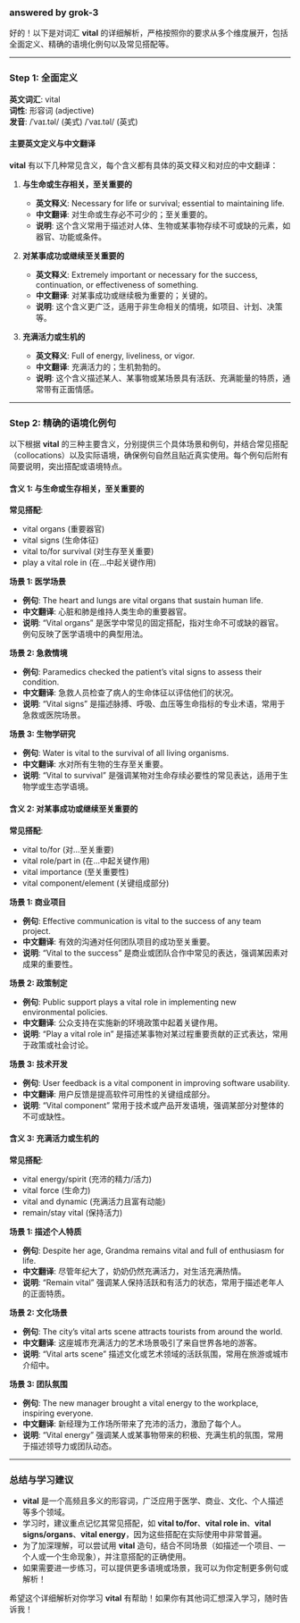 ### answered by grok-3
好的！以下是对词汇 **vital** 的详细解析，严格按照你的要求从多个维度展开，包括全面定义、精确的语境化例句以及常见搭配等。

---

### Step 1: 全面定义

**英文词汇**: vital  
**词性**: 形容词 (adjective)  
**发音**: /ˈvaɪ.təl/ (美式) /ˈvaɪ.təl/ (英式)

#### 主要英文定义与中文翻译
**vital** 有以下几种常见含义，每个含义都有具体的英文释义和对应的中文翻译：

1. **与生命或生存相关，至关重要的**  
   - **英文释义**: Necessary for life or survival; essential to maintaining life.  
   - **中文翻译**: 对生命或生存必不可少的；至关重要的。  
   - **说明**: 这个含义常用于描述对人体、生物或某事物存续不可或缺的元素，如器官、功能或条件。

2. **对某事成功或继续至关重要的**  
   - **英文释义**: Extremely important or necessary for the success, continuation, or effectiveness of something.  
   - **中文翻译**: 对某事成功或继续极为重要的；关键的。  
   - **说明**: 这个含义更广泛，适用于非生命相关的情境，如项目、计划、决策等。

3. **充满活力或生机的**  
   - **英文释义**: Full of energy, liveliness, or vigor.  
   - **中文翻译**: 充满活力的；生机勃勃的。  
   - **说明**: 这个含义描述某人、某事物或某场景具有活跃、充满能量的特质，通常带有正面情感。

---

### Step 2: 精确的语境化例句

以下根据 **vital** 的三种主要含义，分别提供三个具体场景和例句，并结合常见搭配（collocations）以及实际语境，确保例句自然且贴近真实使用。每个例句后附有简要说明，突出搭配或语境特点。

#### 含义 1: 与生命或生存相关，至关重要的
**常见搭配**:  
- vital organs (重要器官)  
- vital signs (生命体征)  
- vital to/for survival (对生存至关重要)  
- play a vital role in (在…中起关键作用)  

**场景 1: 医学场景**  
- **例句**: The heart and lungs are vital organs that sustain human life.  
- **中文翻译**: 心脏和肺是维持人类生命的重要器官。  
- **说明**: “Vital organs” 是医学中常见的固定搭配，指对生命不可或缺的器官。例句反映了医学语境中的典型用法。

**场景 2: 急救情境**  
- **例句**: Paramedics checked the patient’s vital signs to assess their condition.  
- **中文翻译**: 急救人员检查了病人的生命体征以评估他们的状况。  
- **说明**: “Vital signs” 是描述脉搏、呼吸、血压等生命指标的专业术语，常用于急救或医院场景。

**场景 3: 生物学研究**  
- **例句**: Water is vital to the survival of all living organisms.  
- **中文翻译**: 水对所有生物的生存至关重要。  
- **说明**: “Vital to survival” 是强调某物对生命存续必要性的常见表达，适用于生物学或生态学语境。

#### 含义 2: 对某事成功或继续至关重要的
**常见搭配**:  
- vital to/for (对…至关重要)  
- vital role/part in (在…中起关键作用)  
- vital importance (至关重要性)  
- vital component/element (关键组成部分)  

**场景 1: 商业项目**  
- **例句**: Effective communication is vital to the success of any team project.  
- **中文翻译**: 有效的沟通对任何团队项目的成功至关重要。  
- **说明**: “Vital to the success” 是商业或团队合作中常见的表达，强调某因素对成果的重要性。

**场景 2: 政策制定**  
- **例句**: Public support plays a vital role in implementing new environmental policies.  
- **中文翻译**: 公众支持在实施新的环境政策中起着关键作用。  
- **说明**: “Play a vital role in” 是描述某事物对某过程重要贡献的正式表达，常用于政策或社会讨论。

**场景 3: 技术开发**  
- **例句**: User feedback is a vital component in improving software usability.  
- **中文翻译**: 用户反馈是提高软件可用性的关键组成部分。  
- **说明**: “Vital component” 常用于技术或产品开发语境，强调某部分对整体的不可或缺性。

#### 含义 3: 充满活力或生机的
**常见搭配**:  
- vital energy/spirit (充沛的精力/活力)  
- vital force (生命力)  
- vital and dynamic (充满活力且富有动能)  
- remain/stay vital (保持活力)  

**场景 1: 描述个人特质**  
- **例句**: Despite her age, Grandma remains vital and full of enthusiasm for life.  
- **中文翻译**: 尽管年纪大了，奶奶仍然充满活力，对生活充满热情。  
- **说明**: “Remain vital” 强调某人保持活跃和有活力的状态，常用于描述老年人的正面特质。

**场景 2: 文化场景**  
- **例句**: The city’s vital arts scene attracts tourists from around the world.  
- **中文翻译**: 这座城市充满活力的艺术场景吸引了来自世界各地的游客。  
- **说明**: “Vital arts scene” 描述文化或艺术领域的活跃氛围，常用在旅游或城市介绍中。

**场景 3: 团队氛围**  
- **例句**: The new manager brought a vital energy to the workplace, inspiring everyone.  
- **中文翻译**: 新经理为工作场所带来了充沛的活力，激励了每个人。  
- **说明**: “Vital energy” 强调某人或某事物带来的积极、充满生机的氛围，常用于描述领导力或团队动态。

---

### 总结与学习建议
- **vital** 是一个高频且多义的形容词，广泛应用于医学、商业、文化、个人描述等多个领域。  
- 学习时，建议重点记忆其常见搭配，如 **vital to/for**、**vital role in**、**vital signs/organs**、**vital energy**，因为这些搭配在实际使用中非常普遍。  
- 为了加深理解，可以尝试用 **vital** 造句，结合不同场景（如描述一个项目、一个人或一个生命现象），并注意搭配的正确使用。  
- 如果需要进一步练习，可以提供更多语境或场景，我可以为你定制更多例句或解析！

希望这个详细解析对你学习 **vital** 有帮助！如果你有其他词汇想深入学习，随时告诉我！